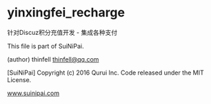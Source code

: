 # yinxingfei_recharge
针对Discuz积分充值开发 - 集成各种支付

This file is part of SuiNiPai.

(author) thinfell <thinfell@qq.com>

[SuiNiPai] Copyright (c) 2016 Qurui Inc. Code released under the MIT License.

www.suinipai.com

